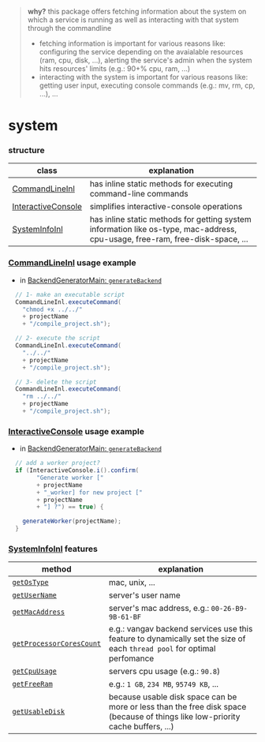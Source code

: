 
> **why?** this package offers fetching information about the system on which a service is running as well as interacting with that system through the commandline
> + fetching information is important for various reasons like: configuring the service depending on the avaialable resources (ram, cpu, disk, ...), alerting the service's admin when the system hits resources' limits (e.g.: 90+% cpu, ram, ...)
> + interacting with the system is important for various reasons like: getting user input, executing console commands (e.g.: mv, rm, cp, ...), ...

# system

### structure

| class | explanation |
| ----- | ----------- |
| [CommandLineInl](https://github.com/vangav/vos_backend/blob/master/src/com/vangav/backend/system/CommandLineInl.java) | has inline static methods for executing command-line commands |
| [InteractiveConsole](https://github.com/vangav/vos_backend/blob/master/src/com/vangav/backend/system/InteractiveConsole.java) | simplifies interactive-console operations |
| [SystemInfoInl](https://github.com/vangav/vos_backend/blob/master/src/com/vangav/backend/system/SystemInfoInl.java) | has inline static methods for getting system information like os-type, mac-address, cpu-usage, free-ram, free-disk-space, ... |

### [CommandLineInl](https://github.com/vangav/vos_backend/blob/master/src/com/vangav/backend/system/CommandLineInl.java) usage example

+ in [BackendGeneratorMain: `generateBackend`](https://github.com/vangav/vos_backend/blob/master/src/com/vangav/backend/backend_generator/BackendGeneratorMain.java#L228)

```java
  // 1- make an executable script
  CommandLineInl.executeCommand(
    "chmod +x ../../"
    + projectName
    + "/compile_project.sh");

  // 2- execute the script
  CommandLineInl.executeCommand(
    "../../"
    + projectName
    + "/compile_project.sh");

  // 3- delete the script
  CommandLineInl.executeCommand(
    "rm ../../"
    + projectName
    + "/compile_project.sh");
```

### [InteractiveConsole](https://github.com/vangav/vos_backend/blob/master/src/com/vangav/backend/system/InteractiveConsole.java) usage example

+ in [BackendGeneratorMain: `generateBackend`](https://github.com/vangav/vos_backend/blob/master/src/com/vangav/backend/backend_generator/BackendGeneratorMain.java#L250)

```java
  // add a worker project?
  if (InteractiveConsole.i().confirm(
        "Generate worker ["
        + projectName
        + "_worker] for new project ["
        + projectName
        + "] ?") == true) {

    generateWorker(projectName);
  }
```

### [SystemInfoInl](https://github.com/vangav/vos_backend/blob/master/src/com/vangav/backend/system/SystemInfoInl.java) features

| method | explanation |
| ------ | ----------- |
| [`getOsType`](https://github.com/vangav/vos_backend/blob/master/src/com/vangav/backend/system/SystemInfoInl.java#L90) | mac, unix, ... |
| [`getUserName`](https://github.com/vangav/vos_backend/blob/master/src/com/vangav/backend/system/SystemInfoInl.java#L118) | server's user name |
| [`getMacAddress`](https://github.com/vangav/vos_backend/blob/master/src/com/vangav/backend/system/SystemInfoInl.java#L138) | server's mac address, e.g.: `00-26-B9-9B-61-BF` |
| [`getProcessorCoresCount`](https://github.com/vangav/vos_backend/blob/master/src/com/vangav/backend/system/SystemInfoInl.java#L165) | e.g.: vangav backend services use this feature to dynamically set the size of each `thread pool` for optimal perfomance |
| [`getCpuUsage`](https://github.com/vangav/vos_backend/blob/master/src/com/vangav/backend/system/SystemInfoInl.java#L177) | servers cpu usage (e.g.: `90.8`) |
| [`getFreeRam`](https://github.com/vangav/vos_backend/blob/master/src/com/vangav/backend/system/SystemInfoInl.java#L267) | e.g.: `1 GB`, `234 MB`, `95749 KB`, ... |
| [`getUsableDisk`](https://github.com/vangav/vos_backend/blob/master/src/com/vangav/backend/system/SystemInfoInl.java#L330) | because usable disk space can be more or less than the free disk space (because of things like low-priority cache buffers, ...) |
